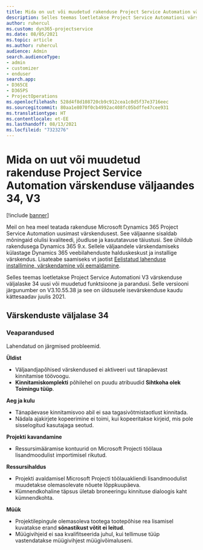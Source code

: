 ```yaml
---
title: Mida on uut või muudetud rakenduse Project Service Automation värskenduse väljaandes 34, V3
description: Selles teemas loetletakse Project Service Automationi värskenduse väljalaske 34, V3 saadaolevaid funktsioone ja parandusi.
author: ruhercul
ms.custom: dyn365-projectservice
ms.date: 08/05/2021
ms.topic: article
ms.author: ruhercul
audience: Admin
search.audienceType:
- admin
- customizer
- enduser
search.app:
- D365CE
- D365PS
- ProjectOperations
ms.openlocfilehash: 528d4f8d108720cb9c912cea1c0d5f37e3716eec
ms.sourcegitcommit: 80aa1e8070f0cb4992ac408fc05bdffe47cee931
ms.translationtype: HT
ms.contentlocale: et-EE
ms.lasthandoff: 08/13/2021
ms.locfileid: "7323276"
---
```

# <a name="whats-new-or-changed-in-project-service-automation-update-release-34-v3"></a>Mida on uut või muudetud rakenduse Project Service Automation värskenduse väljaandes 34, V3

[!include [banner](../includes/psa-now-project-operations.md)]

Meil on hea meel teatada rakenduse Microsoft Dynamics 365 Project Service Automation uusimast värskendusest. See väljaanne sisaldab mõningaid olulisi kvaliteedi, jõudluse ja kasutatavuse täiustusi. See ühildub rakendusega Dynamics 365 9.x. Sellele väljaandele värskendamiseks külastage Dynamics 365 veebilahenduste halduskeskust ja installige värskendus. Lisateabe saamiseks vt jaotist [Eelistatud lahenduse installimine, värskendamine või eemaldamine](/power-platform/admin/install-remove-preferred-solution).

Selles teemas loetletakse Project Service Automationi V3 värskenduse väljalaske 34 uusi või muudetud funktsioone ja parandusi. Selle versiooni järgunumber on V3.10.55.38 ja see on üldsusele isevärskenduse kaudu kättesaadav juulis 2021.

## <a name="update-release-34"></a>Värskenduste väljalase 34

### <a name="bug-fixes"></a>Veaparandused
Lahendatud on järgmised probleemid.

**Üldist**

- Väljaandjapõhised värskendused ei aktiveeri uut tänapäevast kinnitamise töövoogu.
- **Kinnitamiskomplekti** põhilehel on puudu atribuudid **Sihtkoha olek** **Toimingu tüüp**.

**Aeg ja kulu**

- Tänapäevase kinnitamisvoo abil ei saa tagasivõtmistaotlust kinnitada.
- Nädala ajakirjete kopeerimine ei toimi, kui kopeeritakse kirjeid, mis pole sisselogitud kasutajaga seotud.

**Projekti kavandamine**

- Ressursimääramise kontuurid on Microsoft Projecti töölaua lisandmoodulist importimisel rikutud.

**Ressursihaldus**

- Projekti avaldamisel Microsoft Projecti töölauakliendi lisandmoodulist muudetakse olemasolevate nõuete lõppkuupäeva.
- Kümnendkohaline täpsus ületab broneeringu kinnituse dialoogis kaht kümnendkohta.

**Müük**

- Projektilepingule olemasoleva tootega tootepõhise rea lisamisel kuvatakse erand **sõnastikust võtit ei leitud**.
- Müügivihjeid ei saa kvalifitseerida juhul, kui tellimuse tüüp vastendatakse müügivihjest müügivõimaluseni.
